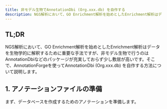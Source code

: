 ```yaml
---
title: 非モデル生物でAnnotationDbi (Org.xxx.db) を自作する
description: NGS解析において、GO Enrichment解析を始めとしたEnrichment解析はデータを生物学的に解釈するために重要な手法だが、非モデル生物ではAnnotationDbiがない場合が多いので自作する方法を説明する。
---
```


## TL;DR

NGS解析において、GO Enrichment解析を始めとしたEnrichment解析はデータを生物学的に解釈するために重要な手法ですが、非モデル生物で行うのはAnnotationDbiなどのパッケージが充実しておらず少し敷居が高いです。そこで、AnnotationForgeを使ってAnnotationDbi (Org.xxx.db) を自作する方法について説明します。

## 1. アノテーションファイルの準備

まず、データベースを作成するためのアノテーションを準備します。

```
```

```
```
